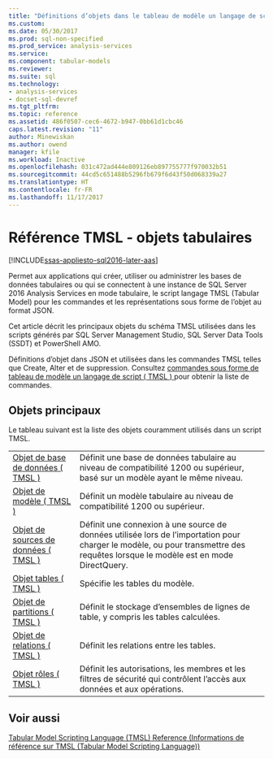 ```yaml
---
title: "Définitions d’objets dans le tableau de modèle un langage de script (TMSL) | Documents Microsoft"
ms.custom: 
ms.date: 05/30/2017
ms.prod: sql-non-specified
ms.prod_service: analysis-services
ms.service: 
ms.component: tabular-models
ms.reviewer: 
ms.suite: sql
ms.technology:
- analysis-services
- docset-sql-devref
ms.tgt_pltfrm: 
ms.topic: reference
ms.assetid: 486f0507-cec6-4672-b947-0bb61d1cbc46
caps.latest.revision: "11"
author: Minewiskan
ms.author: owend
manager: kfile
ms.workload: Inactive
ms.openlocfilehash: 031c472ad444e809126eb897755777f970032b51
ms.sourcegitcommit: 44cd5c651488b5296fb679f6d43f50d068339a27
ms.translationtype: HT
ms.contentlocale: fr-FR
ms.lasthandoff: 11/17/2017
---
```

# <a name="tmsl-reference---tabular-objects"></a>Référence TMSL - objets tabulaires

[!INCLUDE[ssas-appliesto-sql2016-later-aas](../../includes/ssas-appliesto-sql2016-later-aas.md)]

  Permet aux applications qui créer, utiliser ou administrer les bases de données tabulaires ou qui se connectent à une instance de SQL Server 2016 Analysis Services en mode tabulaire, le script langage TMSL (Tabular Model) pour les commandes et les représentations sous forme de l’objet au format JSON.  
  
 Cet article décrit les principaux objets du schéma TMSL utilisées dans les scripts générés par SQL Server Management Studio, SQL Server Data Tools (SSDT) et PowerShell AMO.  
  
 Définitions d’objet dans JSON et utilisées dans les commandes TMSL telles que Create, Alter et de suppression. Consultez [commandes sous forme de tableau de modèle un langage de script &#40; TMSL &#41; ](../../analysis-services/tabular-models-scripting-language-commands/tmsl-reference-commands.md) pour obtenir la liste de commandes.  
  
## <a name="main-objects"></a>Objets principaux  
 Le tableau suivant est la liste des objets couramment utilisés dans un script TMSL.  
  
|||  
|-|-|  
|[Objet de base de données &#40; TMSL &#41;](../../analysis-services/tabular-models-scripting-language-objects/database-object-tmsl.md)|Définit une base de données tabulaire au niveau de compatibilité 1200 ou supérieur, basé sur un modèle ayant le même niveau.|  
|[Objet de modèle &#40; TMSL &#41;](../../analysis-services/tabular-models-scripting-language-objects/model-object-tmsl.md)|Définit un modèle tabulaire au niveau de compatibilité 1200 ou supérieur.|  
|[Objet de sources de données &#40; TMSL &#41;](../../analysis-services/tabular-models-scripting-language-objects/datasources-object-tmsl.md)|Définit une connexion à une source de données utilisée lors de l’importation pour charger le modèle, ou pour transmettre des requêtes lorsque le modèle est en mode DirectQuery.|  
|[Objet tables &#40; TMSL &#41;](../../analysis-services/tabular-models-scripting-language-objects/tables-object-tmsl.md)|Spécifie les tables du modèle.|  
|[Objet de partitions &#40; TMSL &#41;](../../analysis-services/tabular-models-scripting-language-objects/partitions-object-tmsl.md)|Définit le stockage d’ensembles de lignes de table, y compris les tables calculées.|  
|[Objet de relations &#40; TMSL &#41;](../../analysis-services/tabular-models-scripting-language-objects/relationships-object-tmsl.md)|Définit les relations entre les tables.|  
|[Objet rôles &#40; TMSL &#41;](../../analysis-services/tabular-models-scripting-language-objects/roles-object-tmsl.md)|Définit les autorisations, les membres et les filtres de sécurité qui contrôlent l’accès aux données et aux opérations.|  
  
## <a name="see-also"></a>Voir aussi  
 [Tabular Model Scripting Language &#40;TMSL&#41; Reference (Informations de référence sur TMSL &#40;Tabular Model Scripting Language&#41;)](../../analysis-services/tabular-model-scripting-language-tmsl-reference.md)  
  
  
